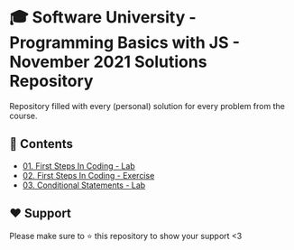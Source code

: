 # :mortar_board: Software University - Programming Basics with JS - November 2021 Solutions Repository
Repository filled with every (personal) solution for every problem from the course. 

## :orange_book: Contents 
* [01. First Steps In Coding - Lab](https://github.com/vassdeniss/softuni-programming-basics-js-november-2021-solutions/tree/master/01.FirstStepsInCoding) 
* [02. First Steps In Coding - Exercise](https://github.com/vassdeniss/softuni-programming-basics-js-november-2021-solutions/tree/master/02.FirstStepsInCodingExercise) 
* [03. Conditional Statements - Lab](https://github.com/vassdeniss/softuni-programming-basics-js-november-2021-solutions/tree/master/03.ConditionalStatements)
<!--
* [More Exercises](https://github.com/vassdeniss/softuni-programming-basics-cs-july-solutions/tree/master/MoreExercises) 
-->

## :heart: Support
Please make sure to :star: this repository to show your support <3